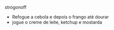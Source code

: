 strogonoff

 - Refogue a cebola e depois o frango até dourar
 - jogue o creme de leite, ketchup e mostarda
